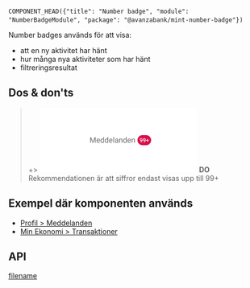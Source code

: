 `COMPONENT_HEAD({"title": "Number badge", "module": "NumberBadgeModule", "package": "@avanzabank/mint-number-badge"})`



Number badges används för att visa:

* att en ny aktivitet har hänt
* hur många nya aktiviteter som har hänt
* filtreringsresultat

<div class="component-example-container" data-example-path="/mint/number-badge/#/dj?showIfZero=true"></div>

## Dos & don'ts
> +> ![DO](/docs/_media/components/numberbadge_important_do.png)
> **DO** Rekommendationen är att siffror endast visas upp till 99+

## Exempel där komponenten används
* [Profil > Meddelanden](https://betatest.avanza.se/min-profil/meddelanden.html)
* [Min Ekonomi > Transaktioner](https://betatest.avanza.se/min-ekonomi/transaktioner.html)

## API
<div class="component-library-api" data-package-name="number-badge"></div>



[filename](includes/_componentFooter.md ':include')
